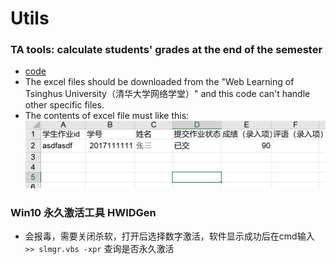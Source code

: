 # Utils

### TA tools: calculate students' grades at the end of the semester
  * [code](./score_calculate/cal_score.py)
  * The excel files should be downloaded from the "Web Learning of Tsinghus University（清华大学网络学堂）" and this code can't handle other specific files.
  * The contents of excel file must like this:
    ![file contents](./score_calculate/snipaste.png)

### Win10 永久激活工具 HWIDGen
  * 会报毒，需要关闭杀软，打开后选择数字激活，软件显示成功后在cmd输入 `>> slmgr.vbs -xpr` 查询是否永久激活
